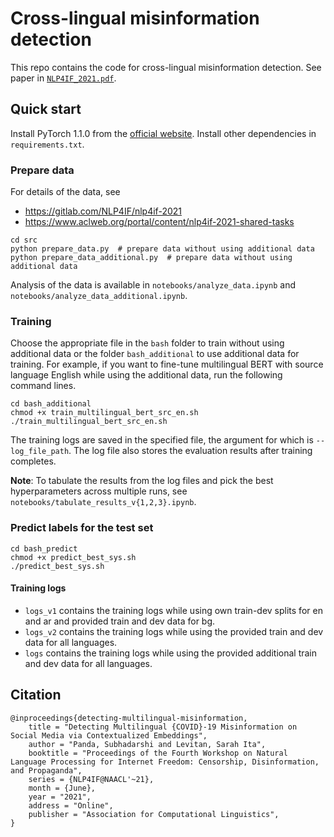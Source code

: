 # Cross-lingual misinformation detection

This repo contains the code for cross-lingual misinformation detection. See paper
in [`NLP4IF_2021.pdf`](https://github.com/subhadarship/nlp4if-2021/blob/main/NLP4IF_2021.pdf).

## Quick start

Install PyTorch 1.1.0 from the [official website](https://pytorch.org/). Install other dependencies
in `requirements.txt`.

### Prepare data

For details of the data, see

- https://gitlab.com/NLP4IF/nlp4if-2021
- https://www.aclweb.org/portal/content/nlp4if-2021-shared-tasks

```
cd src
python prepare_data.py  # prepare data without using additional data
python prepare_data_additional.py  # prepare data without using additional data
```

Analysis of the data is available in `notebooks/analyze_data.ipynb` and `notebooks/analyze_data_additional.ipynb`.

### Training

Choose the appropriate file in the `bash` folder to train without using additional data or the folder `bash_additional`
to use additional data for training. For example, if you want to fine-tune multilingual BERT with source language
English while using the additional data, run the following command lines.

```
cd bash_additional
chmod +x train_multilingual_bert_src_en.sh
./train_multilingual_bert_src_en.sh
```

The training logs are saved in the specified file, the argument for which is `--log_file_path`. The log file also stores
the evaluation results after training completes.

**Note**: To tabulate the results from the log files and pick the best hyperparameters across multiple runs,
see `notebooks/tabulate_results_v{1,2,3}.ipynb`.

### Predict labels for the test set

```
cd bash_predict
chmod +x predict_best_sys.sh
./predict_best_sys.sh
```

#### Training logs

- `logs_v1` contains the training logs while using own train-dev splits for en and ar and provided train and dev data
  for bg.
- `logs_v2` contains the training logs while using the provided train and dev data for all languages.
- `logs` contains the training logs while using the provided additional train and dev data for all languages.

## Citation

```
@inproceedings{detecting-multilingual-misinformation,
    title = "Detecting Multilingual {COVID}-19 Misinformation on Social Media via Contextualized Embeddings",
    author = "Panda, Subhadarshi and Levitan, Sarah Ita",
    booktitle = "Proceedings of the Fourth Workshop on Natural Language Processing for Internet Freedom: Censorship, Disinformation, and Propaganda",
    series = {NLP4IF@NAACL'~21},
    month = {June},
    year = "2021",
    address = "Online",
    publisher = "Association for Computational Linguistics",
}
```
